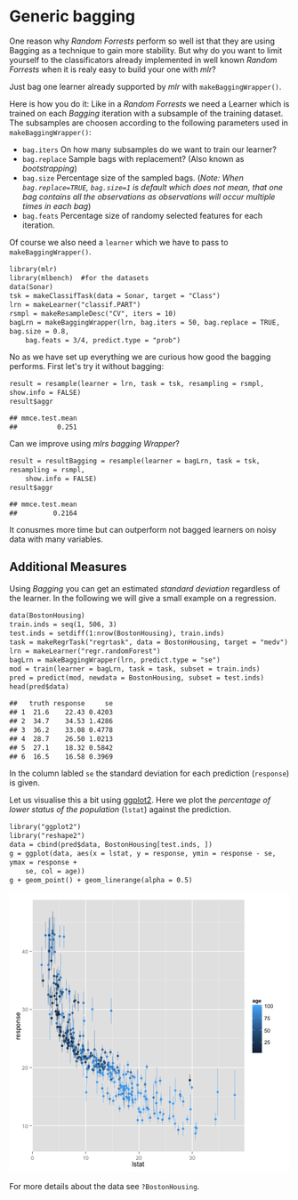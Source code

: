 


Generic bagging
========================================================

One reason why *Random Forrests* perform so well ist that they are using Bagging as a technique to gain more stability.
But why do you want to limit yourself to the classificators already implemented in well known *Random Forrests* when it is realy easy to build your one with *mlr*?

Just bag one learner already supported by *mlr* with `makeBaggingWrapper()`.

Here is how you do it:
Like in a *Random Forrests* we need a Learner which is trained on each *Bagging* iteration with a subsample of the training dataset.
The subsamples are choosen according to the following parameters used in `makeBaggingWrapper()`:
* `bag.iters` On how many subsamples do we want to train our learner?
* `bag.replace` Sample bags with replacement? (Also known as *bootstrapping*)
* `bag.size` Percentage size of the sampled bags. (*Note: When `bag.replace=TRUE`, `bag.size=1` is default which does not mean, that one bag contains all the observations as observations will occur multiple times in each bag*)
* `bag.feats` Percentage size of randomy selected features for each iteration. 

Of course we also need a `learner` which we have to pass to `makeBaggingWrapper()`.


```splus
library(mlr)
library(mlbench)  #for the datasets
data(Sonar)
tsk = makeClassifTask(data = Sonar, target = "Class")
lrn = makeLearner("classif.PART")
rsmpl = makeResampleDesc("CV", iters = 10)
bagLrn = makeBaggingWrapper(lrn, bag.iters = 50, bag.replace = TRUE, bag.size = 0.8, 
    bag.feats = 3/4, predict.type = "prob")
```

No as we have set up everything we are curious how good the bagging performs.
First let's try it without bagging:

```splus
result = resample(learner = lrn, task = tsk, resampling = rsmpl, show.info = FALSE)
result$aggr
```

```
## mmce.test.mean 
##          0.251
```

Can we improve using *mlrs bagging Wrapper*?

```splus
result = resultBagging = resample(learner = bagLrn, task = tsk, resampling = rsmpl, 
    show.info = FALSE)
result$aggr
```

```
## mmce.test.mean 
##         0.2164
```

It conusmes more time but can outperform not bagged learners on noisy data with many variables.



Additional Measures
-------------------
Using *Bagging* you can get an estimated *standard deviation* regardless of the learner.
In the following we will give a small example on a regression.


```splus
data(BostonHousing)
train.inds = seq(1, 506, 3)
test.inds = setdiff(1:nrow(BostonHousing), train.inds)
task = makeRegrTask("regrtask", data = BostonHousing, target = "medv")
lrn = makeLearner("regr.randomForest")
bagLrn = makeBaggingWrapper(lrn, predict.type = "se")
mod = train(learner = bagLrn, task = task, subset = train.inds)
pred = predict(mod, newdata = BostonHousing, subset = test.inds)
head(pred$data)
```

```
##   truth response     se
## 1  21.6    22.43 0.4203
## 2  34.7    34.53 1.4286
## 3  36.2    33.08 0.4778
## 4  28.7    26.50 1.0213
## 5  27.1    18.32 0.5842
## 6  16.5    16.58 0.3969
```

In the column labled `se` the standard deviation for each prediction (`response`) is given.

Let us visualise this a bit using [ggplot2](http://ggplot2.org/).
Here we plot the *percentage of lower status of the population* (`lstat`) against the prediction.

```splus
library("ggplot2")
library("reshape2")
data = cbind(pred$data, BostonHousing[test.inds, ])
g = ggplot(data, aes(x = lstat, y = response, ymin = response - se, ymax = response + 
    se, col = age))
g + geom_point() + geom_linerange(alpha = 0.5)
```

![plot of chunk makeBaggingWrapper_regressionPlot](figs/makeBaggingWrapper/makeBaggingWrapper_regressionPlot.png) 

For more details about the data see `?BostonHousing`.

